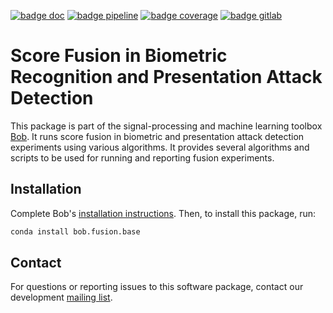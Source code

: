 [![badge doc](https://img.shields.io/badge/docs-latest-orange.svg)](https://www.idiap.ch/software/bob/docs/bob/bob.fusion.base/master/sphinx/index.html)
[![badge pipeline](https://gitlab.idiap.ch/bob/bob.fusion.base/badges/master/pipeline.svg)](https://gitlab.idiap.ch/bob/bob.fusion.base/commits/master)
[![badge coverage](https://gitlab.idiap.ch/bob/bob.fusion.base/badges/master/coverage.svg)](https://www.idiap.ch/software/bob/docs/bob/bob.fusion.base/master/coverage/)
[![badge gitlab](https://img.shields.io/badge/gitlab-project-0000c0.svg)](https://gitlab.idiap.ch/bob/bob.fusion.base)

# Score Fusion in Biometric Recognition and Presentation Attack Detection

This package is part of the signal-processing and machine learning toolbox
[Bob](https://www.idiap.ch/software/bob). It runs score fusion in biometric and
presentation attack detection experiments using various algorithms. It provides
several algorithms and scripts to be used for running and reporting fusion
experiments.

## Installation

Complete Bob's
[installation instructions](https://www.idiap.ch/software/bob/install). Then,
to install this package, run:

``` sh
conda install bob.fusion.base
```

## Contact

For questions or reporting issues to this software package, contact our
development [mailing list](https://www.idiap.ch/software/bob/discuss).

